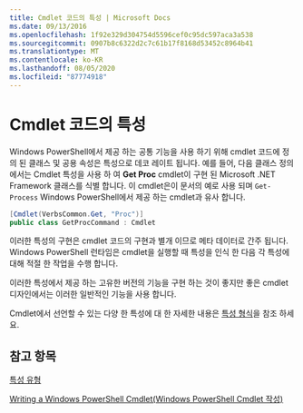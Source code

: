 ```yaml
---
title: Cmdlet 코드의 특성 | Microsoft Docs
ms.date: 09/13/2016
ms.openlocfilehash: 1f92e329d304754d5596cef0c95dc597aca3a538
ms.sourcegitcommit: 0907b8c6322d2c7c61b17f8168d53452c8964b41
ms.translationtype: MT
ms.contentlocale: ko-KR
ms.lasthandoff: 08/05/2020
ms.locfileid: "87774918"
---
```

# <a name="attributes-in-cmdlet-code"></a>Cmdlet 코드의 특성

Windows PowerShell에서 제공 하는 공통 기능을 사용 하기 위해 cmdlet 코드에 정의 된 클래스 및 공용 속성은 특성으로 데코 레이트 됩니다. 예를 들어, 다음 클래스 정의에서는 Cmdlet 특성을 사용 하 여 **Get Proc** cmdlet이 구현 된 Microsoft .NET Framework 클래스를 식별 합니다. 이 cmdlet은이 문서의 예로 사용 되며 `Get-Process` Windows PowerShell에서 제공 하는 cmdlet과 유사 합니다.

```csharp
[Cmdlet(VerbsCommon.Get, "Proc")]
public class GetProcCommand : Cmdlet
```

이러한 특성의 구현은 cmdlet 코드의 구현과 별개 이므로 메타 데이터로 간주 됩니다. Windows PowerShell 런타임은 cmdlet을 실행할 때 특성을 인식 한 다음 각 특성에 대해 적절 한 작업을 수행 합니다.

이러한 특성에서 제공 하는 고유한 버전의 기능을 구현 하는 것이 좋지만 좋은 cmdlet 디자인에서는 이러한 일반적인 기능을 사용 합니다.

Cmdlet에서 선언할 수 있는 다양 한 특성에 대 한 자세한 내용은 [특성 형식](./attribute-types.md)을 참조 하세요.

## <a name="see-also"></a>참고 항목

[특성 유형](./attribute-types.md)

[Writing a Windows PowerShell Cmdlet(Windows PowerShell Cmdlet 작성)](./writing-a-windows-powershell-cmdlet.md)
